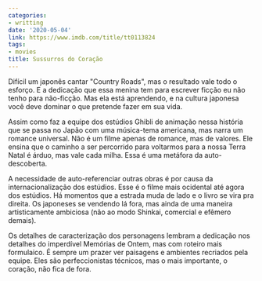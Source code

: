```yaml
---
categories:
- writting
date: '2020-05-04'
link: https://www.imdb.com/title/tt0113824
tags:
- movies
title: Sussurros do Coração
---
```


Difícil um japonês cantar "Country Roads", mas o resultado vale todo o esforço. E a dedicação que essa menina tem para escrever ficção eu não tenho para não-ficção. Mas ela está aprendendo, e na cultura japonesa você deve dominar o que pretende fazer em sua vida.

Assim como faz a equipe dos estúdios Ghibli de animação nessa história que se passa no Japão com uma música-tema americana, mas narra um romance universal. Não é um filme apenas de romance, mas de valores. Ele ensina que o caminho a ser percorrido para voltarmos para a nossa Terra Natal é árduo, mas vale cada milha. Essa é uma metáfora da auto-descoberta.

A necessidade de auto-referenciar outras obras é por causa da internacionalização dos estúdios. Esse é o filme mais ocidental até agora dos estúdios. Há momentos que a estrada muda de lado e o livro se vira pra direita. Os japoneses se vendendo lá fora, mas ainda de uma maneira artisticamente ambiciosa (não ao modo Shinkai, comercial e efêmero demais).

Os detalhes de caracterização dos personagens lembram a dedicação nos detalhes do imperdível Memórias de Ontem, mas com roteiro mais formulaico. É sempre um prazer ver paisagens e ambientes recriados pela equipe. Eles são perfeccionistas técnicos, mas o mais importante, o coração, não fica de fora.

